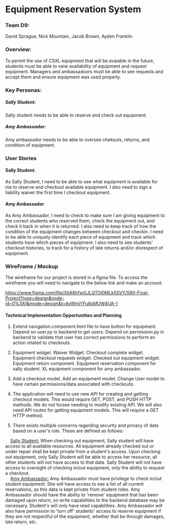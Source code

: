 # Equipment Reservation System

### Team D9:

David Sprague, Nick Mountain, Jacob Brown, Ayden Franklin

### Overview:

To permit the use of CSXL equipment that will be avaiable in the future, students must be able to veiw availability of equipment and request equipment. Managers and ambassadoors must be able to see requests and accept them and ensure equipment was used properly.

### Key Personas:

##### Sally Student:

Sally student needs to be able to reserve and check out equipment.

##### Amy Ambassador:

Amy ambassador needs to be able to oversee chekouts, returns, and condition of equipment.

### User Stories

#### Sally Student:

As Sally Student, I need to be able to see what equipment is available for me to reserve and checkout available equipment. I also need to sign a liability waiver the first time I checkout equipment.

#### Amy Ambassador

As Amy Ambassador, I need to check to make sure I am giving equipment to the correct students who reserved them, check the equipment out, and check it back in when it is returned. I also need to keep track of how the condition of the equipment changes between checkout and checkin. I need to be able to uniquely identify each piece of equipment and track which students have which pieces of equipment. I also need to see students' checkout histories, to track for a history of late returns and/or disrespect of equipment.

### WireFrame / Mockup

The wireframe for our project is stored in a figma file. To access the wireframe you will need to navigate to the below link and make an account.

https://www.figma.com/file/XbX6hfwGJLQTOl0MLk5SVY/590-Final-Project?type=design&node-id=0%3A1&mode=design&t=AyWmjYFu8xMUW4UA-1

#### Technical Implementation Opportunities and Planning

1. Extend navigation.component.html file to have button for equipment. Depend on user.py in backend to get users. Depend on permission.py in backend to validate that user has correct permissions to perform an action related to checkouts.

2. Equipment widget. Waiver Widget. Checkout complete widget. Equipment checkout requests widget. Checked out equipment widget. Equipment return component. Equipment reservation component for sally student. XL equipment component for amy ambassador.

3. Add a checkout model. Add an equipment model. Change User model to have certain permissions/data associated with checkouts.

4. The application will need to use new API for creating and getting checkout models. This would require GET, POST, and PUSH HTTP methods. We do not forsee needing to modify existing API. We will also need API routes for getting equipment models. This will require a GET HTTP method.

5. There exists multiple concerns regarding security and privacy of data based on a user's role. These are defined as follows:

&nbsp;&nbsp;&nbsp;&nbsp;<ins>Sally Student:</ins> When checking out equipment, Sally student will have access to all available resources. All equipment already checked out or under repair shall be kept private from a student's access. Upon checking out equipment, only Sally Student will be able to access her resource, all other students will not have access to that data.
Sally Student will not have access to oversight of checking in/out equipment, only the ability to request a checkout.\
&nbsp;&nbsp;&nbsp;&nbsp;<ins>Amy Ambassador:</ins> Amy Ambassador must have privilege to check in/out student equipment. She will have access to see a list of all current reservations, as this data is kept private from student roles. Amy Ambassador should have the ability to 'remove' equipment that has been damaged upon return, so write capabilities to the backend database may be necessary. Student's will only have read capabilities. Amy Ambassador will also have permission to 'turn off' students' access to reserve equipment if they are not respectful of the equipment, whether that be through damages, late return, etc.
